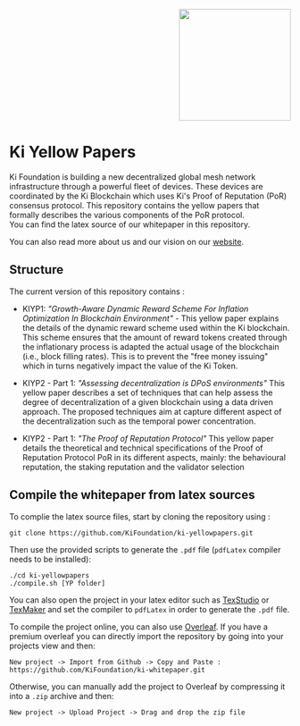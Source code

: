<p align="right">
    <img width=200px src="https://foundation.ki/static/media/ki_foundation.f0888d46.png" />
</p>

# Ki Yellow Papers
Ki Foundation is building a new decentralized global mesh network infrastructure through a powerful fleet of devices. These devices are coordinated by the Ki Blockchain which uses Ki's Proof of Reputation (PoR) consensus protocol. This repository contains the yellow papers that formally describes the various components of the PoR protocol.  
You can find the latex source of our whitepaper in this repository.

You can also read more about us and our vision on our [website](https://foundation.ki).

## Structure
The current version of this repository contains :
- KIYP1: _"Growth-Aware Dynamic Reward Scheme For Inflation Optimization In Blockchain Environment"_ -
This yellow paper explains the details of the dynamic reward scheme used within the Ki blockchain. This scheme ensures that the amount of reward tokens created through the inflationary process is adapted the actual usage of the blockchain (i.e., block filling rates). This is to prevent the "free money issuing" which in turns negatively impact the value of the Ki Token.

- KIYP2 - Part 1: _"Assessing decentralization is DPoS environments"_
This yellow paper describes a set of techniques that can help assess the degree of decentralization of a given blockchain using a data driven approach. The proposed techniques aim at capture different aspect of the decentralization such as the temporal power concentration.

- KIYP2 - Part 1: _"The Proof of Reputation Protocol"_
This yellow paper details the theoretical and technical specifications of the Proof of Reputation Protocol PoR in its different aspects, mainly: the behavioural reputation, the staking reputation and the validator selection 

## Compile the whitepaper from latex sources
To complie the latex source files, start by cloning the repository using :

```
git clone https://github.com/KiFoundation/ki-yellowpapers.git
```

Then use the provided scripts to generate the `.pdf` file (`pdfLatex` compiler needs to be installed):

```
./cd ki-yellowpapers
./compile.sh [YP folder]
```

You can also open the project in your latex editor such as [TexStudio](https://www.texstudio.org) or [TexMaker](https://www.xm1math.net/texmaker/) and set the compiler to `pdfLatex` in order to generate the `.pdf` file.


To compile the project online, you can also use [Overleaf](https://www.overleaf.com/project). If you have a premium overleaf you can directly import the repository by going into your projects view and then:

```
New project -> Import from Github -> Copy and Paste : https://github.com/KiFoundation/ki-whitepaper.git
```

Otherwise, you can manually add the project to Overleaf by compressing it into a `.zip` archive and then:

```
New project -> Upload Project -> Drag and drop the zip file
```

